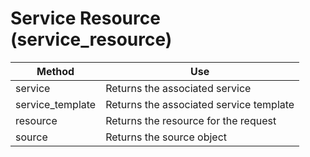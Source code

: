 # Service Resource (service\_resource)

| Method            | Use                                     |
| ----------------- | --------------------------------------- |
| service           | Returns the associated service          |
| service\_template | Returns the associated service template |
| resource          | Returns the resource for the request    |
| source            | Returns the source object               |
